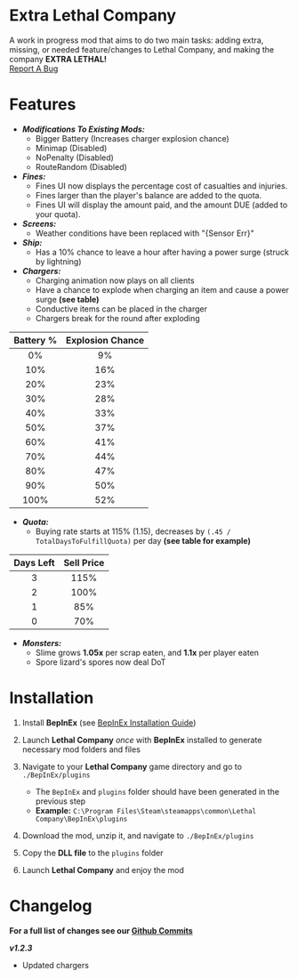 # Extra Lethal Company
A work in progress mod that aims to do two main tasks: adding extra, missing, or needed feature/changes to Lethal Company, and making the company **EXTRA LETHAL!**  
[Report A Bug](https://github.com/AverageChaos/ExtraLethalCompany/issues)

# Features
- ***Modifications To Existing Mods:***
    - Bigger Battery (Increases charger explosion chance)
    - Minimap        (Disabled)
    - NoPenalty      (Disabled)
    - RouteRandom    (Disabled)
- ***Fines:***
    - Fines UI now displays the percentage cost of casualties and injuries.
    - Fines larger than the player's balance are added to the quota.
    - Fines UI will display the amount paid, and the amount DUE (added to your quota).
- ***Screens:***
    - Weather conditions have been replaced with "{Sensor Err}"
- ***Ship:***
    - Has a 10% chance to leave a hour after having a power surge (struck by lightning)
- ***Chargers:***
    - Charging animation now plays on all clients
    - Have a chance to explode when charging an item  and cause a power surge **(see table)**
    - Conductive items can be placed in the charger
    - Chargers break for the round after exploding

| Battery % | Explosion Chance |
| :-------: | :--------------: |
|     0%    |        9%        |
|    10%    |       16%        |
|    20%    |       23%        |
|    30%    |       28%        |
|    40%    |       33%        |
|    50%    |       37%        |
|    60%    |       41%        |
|    70%    |       44%        |
|    80%    |       47%        |
|    90%    |       50%        |
|   100%    |       52%        |
- ***Quota:***
    - Buying rate starts at 115% (1.15), decreases by `(.45 / TotalDaysToFulfillQuota)` per day **(see table for example)**

| Days Left | Sell Price |
| :-------: | :--------: |
|     3     |     115%   |
|     2     |     100%   |
|     1     |      85%   |
|     0     |      70%   |

- ***Monsters:***
    - Slime grows **1.05x** per scrap eaten, and **1.1x** per player eaten
    - Spore lizard's spores now deal DoT

# Installation
1. Install **BepInEx** (see [BepInEx Installation Guide](https://docs.bepinex.dev/articles/user_guide/installation/index.html))

2. Launch **Lethal Company** _once_ with **BepInEx** installed to generate necessary mod folders and files

3. Navigate to your **Lethal Company** game directory and go to `./BepInEx/plugins`
    - The `BepInEx` and `plugins` folder should have been generated in the previous step
    - **Example:** `C:\Program Files\Steam\steamapps\common\Lethal Company\BepInEx\plugins`

4. Download the mod, unzip it, and navigate to `./BepInEx/plugins`

5. Copy the **DLL file** to the `plugins` folder

6. Launch **Lethal Company** and enjoy the mod

# Changelog
**For a full list of changes see our [Github Commits](https://github.com/AverageChaos/ExtraLethalCompany/commits/master/)**

***v1.2.3***
- Updated chargers
